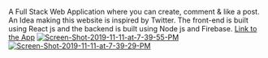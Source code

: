 A Full Stack Web Application where you can create, comment & like a post. An Idea making this website is inspired by Twitter. The front-end is built using React js and the backend is built using Node js and Firebase. [Link to the App](https://social-blaze.web.app/) 
<a href="https://ibb.co/JKWqD64"><img src="https://i.ibb.co/c1Kw4fH/Screen-Shot-2019-11-11-at-7-39-55-PM.png" alt="Screen-Shot-2019-11-11-at-7-39-55-PM" border="0"></a>
<a href="https://ibb.co/Jk0c2z6"><img src="https://i.ibb.co/ggHrwDq/Screen-Shot-2019-11-11-at-7-39-29-PM.png" alt="Screen-Shot-2019-11-11-at-7-39-29-PM" border="0"></a>
